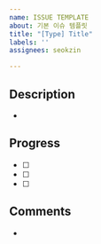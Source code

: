 ```yaml
---
name: ISSUE TEMPLATE
about: 기본 이슈 템플릿
title: "[Type] Title"
labels: ''
assignees: seokzin

---
```


## Description

-

## Progress

- [ ]
- [ ]
- [ ]

## Comments

-
